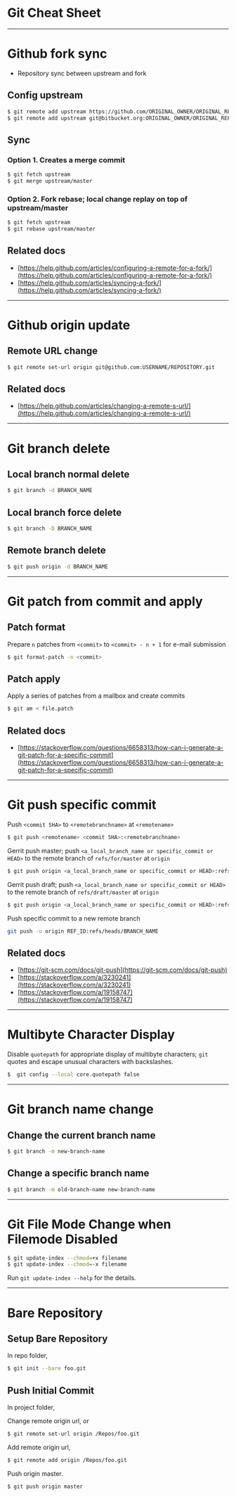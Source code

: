 # Git Cheat Sheet

-------------------------------------------------------------------------------

# Github fork sync

- Repository sync between upstream and fork

## Config upstream

```sh
$ git remote add upstream https://github.com/ORIGINAL_OWNER/ORIGINAL_REPOSITORY.git
$ git remote add upstream git@bitbucket.org:ORIGINAL_OWNER/ORIGINAL_REPOSITORY.git
```

## Sync

### Option 1. Creates a merge commit

```sh
$ git fetch upstream
$ git merge upstream/master
```

### Option 2. Fork rebase; local change replay on top of upstream/master

```sh
$ git fetch upstream
$ git rebase upstream/master
```

## Related docs

- [https://help.github.com/articles/configuring-a-remote-for-a-fork/](https://help.github.com/articles/configuring-a-remote-for-a-fork/)
- [https://help.github.com/articles/syncing-a-fork/](https://help.github.com/articles/syncing-a-fork/)

-------------------------------------------------------------------------------

# Github origin update

## Remote URL change

```sh
$ git remote set-url origin git@github.com:USERNAME/REPOSITORY.git
```

## Related docs

- [https://help.github.com/articles/changing-a-remote-s-url/](https://help.github.com/articles/changing-a-remote-s-url/)

-------------------------------------------------------------------------------

# Git branch delete

## Local branch normal delete

```sh
$ git branch -d BRANCH_NAME
```

## Local branch force delete

```sh
$ git branch -D BRANCH_NAME
```

## Remote branch delete

```sh
$ git push origin -d BRANCH_NAME
```

-------------------------------------------------------------------------------

# Git patch from commit and apply

## Patch format

Prepare `n` patches from `<commit>` to `<commit> - n + 1` for e-mail submission

```sh
$ git format-patch -n <commit>
```

## Patch apply

Apply a series of patches from a mailbox and create commits

```sh
$ git am < file.patch
```

## Related docs

- [https://stackoverflow.com/questions/6658313/how-can-i-generate-a-git-patch-for-a-specific-commit](https://stackoverflow.com/questions/6658313/how-can-i-generate-a-git-patch-for-a-specific-commit)

-------------------------------------------------------------------------------

# Git push specific commit

Push `<commit SHA>` to `<remotebranchname>` at `<remotename>`

```sh
$ git push <remotename> <commit SHA>:<remotebranchname>
```

Gerrit push master; push `<a_local_branch_name or specific_commit or HEAD>` to the remote branch of `refs/for/master` at `origin`

```sh
$ git push origin <a_local_branch_name or specific_commit or HEAD>:refs/for/master
```

Gerrit push draft;  push `<a_local_branch_name or specific_commit or HEAD>` to the remote branch of `refs/draft/master` at `origin`

```sh
$ git push origin <a_local_branch_name or specific_commit or HEAD>:refs/drafts/master
```

Push specific commit to a new remote branch

```sh
git push -u origin REF_ID:refs/heads/BRANCH_NAME
```

## Related docs

- [https://git-scm.com/docs/git-push](https://git-scm.com/docs/git-push)
- [https://stackoverflow.com/a/3230241](https://stackoverflow.com/a/3230241)
- [https://stackoverflow.com/a/19158747](https://stackoverflow.com/a/19158747)

-------------------------------------------------------------------------------

# Multibyte Character Display

Disable `quotepath` for appropriate display of multibyte characters; `git` quotes and escape unusual characters with backslashes.

```sh
$  git config --local core.quotepath false
```

-------------------------------------------------------------------------------

# Git branch name change

## Change the current branch name

```sh
$ git branch -m new-branch-name
```

## Change a specific branch name
```sh
$ git branch -m old-branch-name new-branch-name
```

-------------------------------------------------------------------------------

# Git File Mode Change when Filemode Disabled

```sh
$ git update-index --chmod=+x filename
$ git update-index --chmod=-x filename
```

Run `git update-index --help` for the details.

-------------------------------------------------------------------------------

# Bare Repository

## Setup Bare Repository

In repo folder,

```sh
$ git init --bare foo.git
```

## Push Initial Commit

In project folder,

Change remote origin url, or
```sh
$ git remote set-url origin /Repos/foo.git
```

Add remote origin url,
```sh
$ git remote add origin /Repos/foo.git
```

Push origin master.
```sh
$ git push origin master
```
